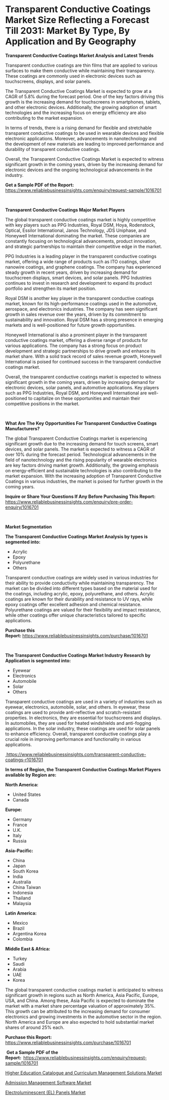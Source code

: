 <p><h1>Transparent Conductive Coatings Market Size Reflecting a Forecast Till 2031: Market By Type, By Application and By Geography</h1></p><p><strong>Transparent Conductive Coatings Market Analysis and Latest Trends</strong></p>
<p><p>Transparent conductive coatings are thin films that are applied to various surfaces to make them conductive while maintaining their transparency. These coatings are commonly used in electronic devices such as touchscreens, displays, and solar panels.</p><p>The Transparent Conductive Coatings Market is expected to grow at a CAGR of 5.8% during the forecast period. One of the key factors driving this growth is the increasing demand for touchscreens in smartphones, tablets, and other electronic devices. Additionally, the growing adoption of smart technologies and the increasing focus on energy efficiency are also contributing to the market expansion.</p><p>In terms of trends, there is a rising demand for flexible and stretchable transparent conductive coatings to be used in wearable devices and flexible electronic applications. Moreover, advancements in nanotechnology and the development of new materials are leading to improved performance and durability of transparent conductive coatings.</p><p>Overall, the Transparent Conductive Coatings Market is expected to witness significant growth in the coming years, driven by the increasing demand for electronic devices and the ongoing technological advancements in the industry.</p></p>
<p><strong>Get a Sample PDF of the Report:&nbsp;</strong> <a href="https://www.reliablebusinessinsights.com/enquiry/request-sample/1016701">https://www.reliablebusinessinsights.com/enquiry/request-sample/1016701</a></p>
<p>&nbsp;</p>
<p><strong>Transparent Conductive Coatings Major Market Players</strong></p>
<p><p>The global transparent conductive coatings market is highly competitive with key players such as PPG Industries, Royal DSM, Hoya, Rodenstock, Optical, Essilor International, Janos Technology, JDS Uniphase, and Honeywell International dominating the market. These companies are constantly focusing on technological advancements, product innovation, and strategic partnerships to maintain their competitive edge in the market.</p><p>PPG Industries is a leading player in the transparent conductive coatings market, offering a wide range of products such as ITO coatings, silver nanowire coatings, and graphene coatings. The company has experienced steady growth in recent years, driven by increasing demand for touchscreen displays, smart devices, and solar panels. PPG Industries continues to invest in research and development to expand its product portfolio and strengthen its market position.</p><p>Royal DSM is another key player in the transparent conductive coatings market, known for its high-performance coatings used in the automotive, aerospace, and electronics industries. The company has seen significant growth in sales revenue over the years, driven by its commitment to sustainability and innovation. Royal DSM has a strong presence in emerging markets and is well-positioned for future growth opportunities.</p><p>Honeywell International is also a prominent player in the transparent conductive coatings market, offering a diverse range of products for various applications. The company has a strong focus on product development and strategic partnerships to drive growth and enhance its market share. With a solid track record of sales revenue growth, Honeywell International is poised for continued success in the transparent conductive coatings market. </p><p>Overall, the transparent conductive coatings market is expected to witness significant growth in the coming years, driven by increasing demand for electronic devices, solar panels, and automotive applications. Key players such as PPG Industries, Royal DSM, and Honeywell International are well-positioned to capitalize on these opportunities and maintain their competitive positions in the market.</p></p>
<p>&nbsp;</p>
<p><strong>What Are The Key Opportunities For Transparent Conductive Coatings Manufacturers?</strong></p>
<p><p>The global Transparent Conductive Coatings market is experiencing significant growth due to the increasing demand for touch screens, smart devices, and solar panels. The market is expected to witness a CAGR of over 10% during the forecast period. Technological advancements in the field of nanotechnology and the rising popularity of wearable electronics are key factors driving market growth. Additionally, the growing emphasis on energy-efficient and sustainable technologies is also contributing to the market expansion. With the increasing adoption of Transparent Conductive Coatings in various industries, the market is poised for further growth in the coming years.</p></p>
<p><strong>Inquire or Share Your Questions If Any Before Purchasing This Report:</strong> <a href="https://www.reliablebusinessinsights.com/enquiry/pre-order-enquiry/1016701">https://www.reliablebusinessinsights.com/enquiry/pre-order-enquiry/1016701</a></p>
<p>&nbsp;</p>
<p><strong>Market Segmentation</strong></p>
<p><strong>The Transparent Conductive Coatings Market Analysis by types is segmented into:</strong></p>
<p><ul><li>Acrylic</li><li>Epoxy</li><li>Polyurethane</li><li>Others</li></ul></p>
<p><p>Transparent conductive coatings are widely used in various industries for their ability to provide conductivity while maintaining transparency. The market can be divided into different types based on the material used for the coatings, including acrylic, epoxy, polyurethane, and others. Acrylic coatings are known for their durability and resistance to UV rays, while epoxy coatings offer excellent adhesion and chemical resistance. Polyurethane coatings are valued for their flexibility and impact resistance, while other coatings offer unique characteristics tailored to specific applications.</p></p>
<p><strong>Purchase this Report:&nbsp;</strong><a href="https://www.reliablebusinessinsights.com/purchase/1016701">https://www.reliablebusinessinsights.com/purchase/1016701</a></p>
<p>&nbsp;</p>
<p><strong>The Transparent Conductive Coatings Market Industry Research by Application is segmented into:</strong></p>
<p><ul><li>Eyewear</li><li>Electronics</li><li>Automobile</li><li>Solar</li><li>Others</li></ul></p>
<p><p>Transparent conductive coatings are used in a variety of industries such as eyewear, electronics, automobile, solar, and others. In eyewear, these coatings are used to provide anti-reflective and scratch-resistant properties. In electronics, they are essential for touchscreens and displays. In automobiles, they are used for heated windshields and anti-fogging applications. In the solar industry, these coatings are used for solar panels to enhance efficiency. Overall, transparent conductive coatings play a crucial role in improving performance and functionality in various applications.</p></p>
<p><a href="https://www.reliablebusinessinsights.com/transparent-conductive-coatings-r1016701">&nbsp;https://www.reliablebusinessinsights.com/transparent-conductive-coatings-r1016701</a></p>
<p><strong>In terms of Region, the Transparent Conductive Coatings Market Players available by Region are:</strong></p>
<p>
    <p> <strong> North America: </strong>
        <ul>
            <li>United States</li>
            <li>Canada</li>
        </ul>
        </p> 
    <p> <strong> Europe: </strong>
        <ul>
            <li>Germany</li>
            <li>France</li>
            <li>U.K.</li>
            <li>Italy</li>
            <li>Russia</li>
        </ul>
        </p> 
    <p> <strong> Asia-Pacific: </strong>
        <ul>
            <li>China</li>
            <li>Japan</li>
            <li>South Korea</li>
            <li>India</li>
            <li>Australia</li>
            <li>China Taiwan</li>
            <li>Indonesia</li>
            <li>Thailand</li>
            <li>Malaysia</li>
        </ul>
        </p> 
    <p> <strong> Latin America: </strong>
        <ul>
            <li>Mexico</li>
            <li>Brazil</li>
            <li>Argentina Korea</li>
            <li>Colombia</li>
        </ul>
        </p> 
    <p> <strong> Middle East & Africa: </strong>
        <ul>
            <li>Turkey</li>
            <li>Saudi</li>
            <li>Arabia</li>
            <li>UAE</li>
            <li>Korea</li>
        </ul>
    </p>
    </p>
<p><p>The global transparent conductive coatings market is anticipated to witness significant growth in regions such as North America, Asia Pacific, Europe, USA, and China. Among these, Asia Pacific is expected to dominate the market with a market share percentage valuation of approximately 35%. This growth can be attributed to the increasing demand for consumer electronics and growing investments in the automotive sector in the region. North America and Europe are also expected to hold substantial market shares of around 25% each.</p></p>
<p><strong>Purchase this Report: </strong><a href="https://www.reliablebusinessinsights.com/purchase/1016701">https://www.reliablebusinessinsights.com/purchase/1016701</a></p>
<p>&nbsp;<strong>Get a Sample PDF of the Report:&nbsp;&nbsp;</strong><a href="https://www.reliablebusinessinsights.com/enquiry/request-sample/1016701">https://www.reliablebusinessinsights.com/enquiry/request-sample/1016701</a></p>
<p><strong></strong></p>
<p><p><a href="https://github.com/HallieBird1/Market-Research-Report-List-1/blob/main/higher-education-catalogue-and-curriculum-management-solutions-market.md">Higher Education Catalogue and Curriculum Management Solutions Market</a></p><p><a href="https://github.com/AarobcfAusbdnjvXff/Market-Research-Report-List-1/blob/main/admission-management-software-market.md">Admission Management Software Market</a></p><p><a href="https://github.com/ifhhndtz21/Market-Research-Report-List-1/blob/main/electroluminescent-el-panels-market.md">Electroluminescent (EL) Panels Market</a></p></p>